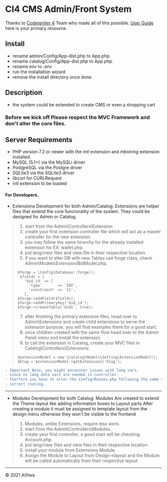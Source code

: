# CI4 CMS Admin/Front System

Thanks to [Codeigniter 4](https://codeigniter.com) Team who made all of this possible. 
[User Guide](https://codeigniter.com/user_guide/index.html) here is your primary resource.

## Install ##
* rename admin/Config/App-dist.php to App.php.
* rename catalog/Config/App-dist.php to App.php.
* rename env to .env
* run the installation wizard
* remove the install directory once done

## Description ##
* the system could be extended to create CMS or even a shopping cart

### Before we kick off Please respect the MVC Framework and don't alter the core files. ######

## Server Requirements ##
* PHP version 7.2 or newer with the *intl* extension and *mbstring* extension installed.
* MySQL (5.1+) via the MySQLi driver
* PostgreSQL via the Postgre driver
* SQLite3 via the SQLite3 driver
* libcurl for CURLRequest
* intl extension to be loaded 
 
#### For Developers. ####
- Extensions Development for both Admin/Catalog:
Extensions are helper files that extend the core funcionality of the system.
They could be designed for Admin or Catalog.
> 1. start from the Admin\Controllers\Extension.
> 2. create your first extension controller file which will act as a masetr controller for the new extension.
> 3. you may follow the same hirarchy for the already installed extension for EX: wallet.php.
> 4. put lang/view files and view file in their respective location.
> 5. if you want to alter DB with new Tables use forge class, check Admin\Models\Extension/BidModel.php.
> <pre><code>$forge = \Config\Database::forge();
>  $fields = [
>    'bid_id' => [
>      'type'       => 'INT',
>      'constraint' => '11',
>    ],
> $forge->addField($fields);
> $forge->addPrimaryKey('bid_id');
> $forge->createTable('bids', true);</code></pre>
> 7. after finishing the primary extension files, head over to Admin\Extensions and create child extensions to serve the extension purpose, you will find examples there for a good start.
> 6. once children created with the same flow head over to the Admin Panel menu and install the extension.
> 7. to call the extension in Catalog, create your MVC files in Catalog\Controllers\Extensions.
> <pre><code>$extensionModel = new \Catalog\Models\Setting\ExtensionModel();
> $blog = $extensionModel->getExtensions('blog');</code></pre>
```diff
- Important Note, you might encounter issues with lang vars, 
- since no lang data vars are needed in controller.
- therfore you have to alter the Config/Routes.php following the same rules for 
- correct routing.
```
>
*****
- Modules Development for both Catalog:
Modules Are created to extend the Theme layout like adding information boxes to Layout parts 
After creating a module it must be assigned to template layout from the design menu otherwise they won't be visible to the frontend
> 1. Modules, unlike Extensions, require less work.
> 2. start from the Admin\Controllers\Modules.
> 3. create your first controller, a good start will be checking Account.php.
> 4. put lang/view files and view files in their respective location.
> 5. install your module from Extensions Module 
> 10. Assign the Module to Layout from Design->layout and the Module will be called automatically from their respective layout
*****


<div class="footer">&copy; 2021 A0twa</div>
